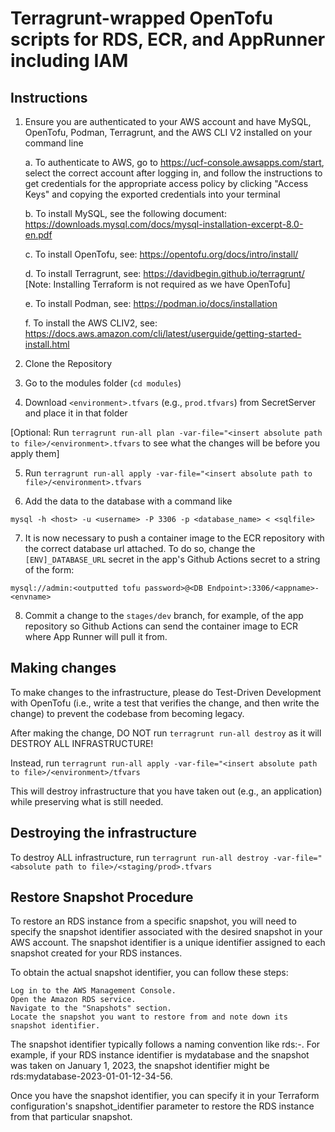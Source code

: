 # Terragrunt-wrapped OpenTofu scripts for RDS, ECR, and AppRunner including IAM

## Instructions

1. Ensure you are authenticated to your AWS account and have MySQL, OpenTofu, Podman, Terragrunt, and the AWS CLI V2 installed on your command line

    a. To authenticate to AWS, go to https://ucf-console.awsapps.com/start, select the correct account after logging in, and follow the instructions to get credentials for the appropriate access policy by clicking "Access Keys" and copying the exported credentials into your terminal

    b. To install MySQL, see the following document: https://downloads.mysql.com/docs/mysql-installation-excerpt-8.0-en.pdf

    c. To install OpenTofu, see: https://opentofu.org/docs/intro/install/

    d. To install Terragrunt, see: https://davidbegin.github.io/terragrunt/ [Note: Installing Terraform is not required as we have OpenTofu]

    e. To install Podman, see: https://podman.io/docs/installation

    f. To install the AWS CLIV2, see: https://docs.aws.amazon.com/cli/latest/userguide/getting-started-install.html

2. Clone the Repository

3. Go to the modules folder (`cd modules`) 

4. Download `<environment>.tfvars` (e.g., `prod.tfvars`) from SecretServer and place it in that folder

[Optional: Run `terragrunt run-all plan -var-file="<insert absolute path to file>/<environment>.tfvars` to see what the changes will be before you apply them]

5. Run `terragrunt run-all apply -var-file="<insert absolute path to file>/<environment>.tfvars`

6. Add the data to the database with a command like

`mysql -h <host> -u <username> -P 3306 -p <database_name> < <sqlfile>`

7. It is now necessary to push a container image to the ECR repository with the correct database url attached. To do so, change the `[ENV]_DATABASE_URL` secret in the app's Github Actions secret to a string of the form:

`mysql://admin:<outputted tofu password>@<DB Endpoint>:3306/<appname>-<envname>`

8. Commit a change to the `stages/dev` branch, for example, of the app repository so Github Actions can send the container image to ECR where App Runner will pull it from.

## Making changes

To make changes to the infrastructure, please do Test-Driven Development with OpenTofu (i.e., write a test that verifies the change, and then write the change) to prevent the codebase from becoming legacy.

After making the change, DO NOT run `terragrunt run-all destroy` as it will DESTROY ALL INFRASTRUCTURE! 

Instead, run `terragrunt run-all apply -var-file="<insert absolute path to file>/<environment>/tfvars`

This will destroy infrastructure that you have taken out (e.g., an application) while preserving what is still needed.

## Destroying the infrastructure

To destroy ALL infrastructure, run `terragrunt run-all destroy -var-file="<absolute path to file>/<staging/prod>.tfvars`

## Restore Snapshot Procedure

To restore an RDS instance from a specific snapshot, you will need to specify the snapshot identifier associated with the desired snapshot in your AWS account. The snapshot identifier is a unique identifier assigned to each snapshot created for your RDS instances.

To obtain the actual snapshot identifier, you can follow these steps:

    Log in to the AWS Management Console.
    Open the Amazon RDS service.
    Navigate to the "Snapshots" section.
    Locate the snapshot you want to restore from and note down its snapshot identifier.

The snapshot identifier typically follows a naming convention like rds:-. For example, if your RDS instance identifier is mydatabase and the snapshot was taken on January 1, 2023, the snapshot identifier might be rds:mydatabase-2023-01-01-12-34-56.

Once you have the snapshot identifier, you can specify it in your Terraform configuration's snapshot_identifier parameter to restore the RDS instance from that particular snapshot.
